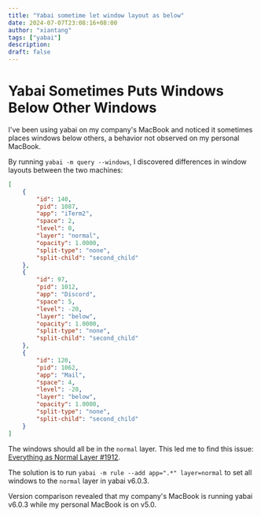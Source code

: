 ```yaml
---
title: "Yabai sometime let window layout as below"
date: 2024-07-07T23:08:16+08:00
author: "xiantang"
tags: ["yabai"]
description:
draft: false
---
```


# Yabai Sometimes Puts Windows Below Other Windows

I've been using yabai on my company's MacBook and noticed it sometimes places windows below others, a behavior not observed on my personal MacBook.

By running `yabai -m query --windows`, I discovered differences in window layouts between the two machines:

```json
[
    {
        "id": 140,
        "pid": 1087,
        "app": "iTerm2",
        "space": 2,
        "level": 0,
        "layer": "normal",
        "opacity": 1.0000,
        "split-type": "none",
        "split-child": "second_child"
    },
    {
        "id": 97,
        "pid": 1012,
        "app": "Discord",
        "space": 5,
        "level": -20,
        "layer": "below",
        "opacity": 1.0000,
        "split-type": "none",
        "split-child": "second_child"
    },
    {
        "id": 120,
        "pid": 1062,
        "app": "Mail",
        "space": 4,
        "level": -20,
        "layer": "below",
        "opacity": 1.0000,
        "split-type": "none",
        "split-child": "second_child"
    }
]
```

The windows should all be in the `normal` layer. This led me to find this issue: [Everything as Normal Layer #1912](https://github.com/koekeishiya/yabai/issues/1912).

The solution is to run `yabai -m rule --add app=".*" layer=normal` to set all windows to the `normal` layer in yabai v6.0.3.

Version comparison revealed that my company's MacBook is running yabai v6.0.3 while my personal MacBook is on v5.0.
